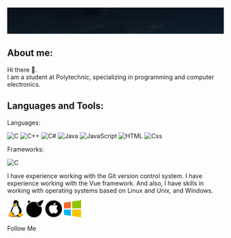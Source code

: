 
[![Header](https://github.com/Egor6052/egor6052/blob/NewSite/assets/2024-08-13_20-43-50.png)](https://github.com/Egor6052?tab=repositories)

## About me:
Hi there 👋.  
I am a student at Polytechnic, specializing in programming and computer electronics.


## Languages and Tools:
Languages:

![C](https://img.shields.io/badge/C-3498db?style=for-the-badge&logo=C) ![C++](https://img.shields.io/badge/C++-2980b9?style=for-the-badge&logo=C%2b%2b) ![C#](https://img.shields.io/badge/CSharp-9b59b6?style=for-the-badge&logo=CSharp&logoColor=white) ![Java](https://img.shields.io/badge/Java-e74c3c?style=for-the-badge&logo=Java) ![JavaScript](https://img.shields.io/badge/JavaScript-d35400?style=for-the-badge&logo=JavaScript&logoColor=f1c40f) ![HTML](https://img.shields.io/badge/HTML-48dbfb?style=for-the-badge&logo=HTML&logoColor=f1c40f) ![Css](https://img.shields.io/badge/CSS-2e86de?style=for-the-badge&logo=CSS&logoColor=f1c40f) 

Frameworks: 

![C](https://img.shields.io/badge/C-3498db?style=for-the-badge&logo=C)

I have experience working with the Git version control system. I have experience working with the Vue framework. And also, I have skills in working with operating systems based on Linux and Unix, and Windows.

<img src="https://github.com/Egor6052/egor6052/blob/NewSite/assets/free-icon-linux-6124995.png" alt="Linux" width="40"/> <img src="https://github.com/Egor6052/egor6052/blob/NewSite/assets/1494.png" alt="Unix" width="40"/> <img src="https://github.com/Egor6052/egor6052/blob/NewSite/assets/2175370.png" alt="Mac" width="40"/> <img src="https://github.com/Egor6052/egor6052/blob/NewSite/assets/free-icon-windows-220215.png" alt="Windows" width="40"/>


Follow Me


<!--

**Egor6052/egor6052** is a ✨ _special_ ✨ repository because its `README.md` (this file) appears on your GitHub profile.

Here are some ideas to get you started:

- 🔭 I’m currently working on ...
- 🌱 I’m currently learning ...
- 👯 I’m looking to collaborate on ...
- 🤔 I’m looking for help with ...
- 💬 Ask me about ...
- 📫 How to reach me: ...
- 😄 Pronouns: ...
- ⚡ Fun fact: ...
 -->

